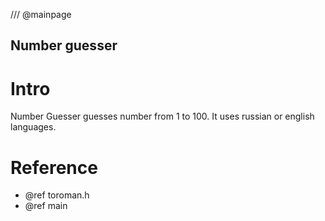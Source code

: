 /// @mainpage
## Number guesser

# Intro 
Number Guesser guesses number from 1 to 100.
It uses russian or english languages.

# Reference
* @ref toroman.h
* @ref main
